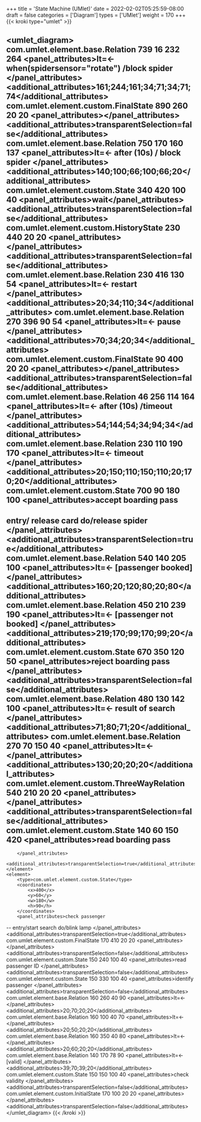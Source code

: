 +++
title = 'State Machine (UMlet)'
date = 2022-02-02T05:25:59-08:00
draft = false
categories = ['Diagram']
types =  ['UMlet']
weight = 170
+++
{{< kroki type="umlet" >}}
<?xml version="1.0" encoding="UTF-8"?>
<umlet_diagram>
    <element>
        <type>com.umlet.element.base.Relation</type>
        <coordinates>
            <x>739</x>
            <y>16</y>
            <w>232</w>
            <h>264</h>
        </coordinates>
        <panel_attributes>lt=&lt;-
when(spidersensor="rotate")
/block spider
        </panel_attributes>
        <additional_attributes>161;244;161;34;71;34;71;74</additional_attributes>
    </element>
    <element>
        <type>com.umlet.element.custom.FinalState</type>
        <coordinates>
            <x>890</x>
            <y>260</y>
            <w>20</w>
            <h>20</h>
        </coordinates>
        <panel_attributes></panel_attributes>
        <additional_attributes>transparentSelection=false</additional_attributes>
    </element>
    <element>
        <type>com.umlet.element.base.Relation</type>
        <coordinates>
            <x>750</x>
            <y>170</y>
            <w>160</w>
            <h>137</h>
        </coordinates>
        <panel_attributes>lt=&lt;-
after (10s)
/ block spider
        </panel_attributes>
        <additional_attributes>140;100;66;100;66;20</additional_attributes>
    </element>
    <element>
        <type>com.umlet.element.custom.State</type>
        <coordinates>
            <x>340</x>
            <y>420</y>
            <w>100</w>
            <h>40</h>
        </coordinates>
        <panel_attributes>wait</panel_attributes>
        <additional_attributes>transparentSelection=false</additional_attributes>
    </element>
    <element>
        <type>com.umlet.element.custom.HistoryState</type>
        <coordinates>
            <x>230</x>
            <y>440</y>
            <w>20</w>
            <h>20</h>
        </coordinates>
        <panel_attributes></panel_attributes>
        <additional_attributes>transparentSelection=false</additional_attributes>
    </element>
    <element>
        <type>com.umlet.element.base.Relation</type>
        <coordinates>
            <x>230</x>
            <y>416</y>
            <w>130</w>
            <h>54</h>
        </coordinates>
        <panel_attributes>lt=&lt;-
restart
        </panel_attributes>
        <additional_attributes>20;34;110;34</additional_attributes>
    </element>
    <element>
        <type>com.umlet.element.base.Relation</type>
        <coordinates>
            <x>270</x>
            <y>396</y>
            <w>90</w>
            <h>54</h>
        </coordinates>
        <panel_attributes>lt=&lt;-
pause
        </panel_attributes>
        <additional_attributes>70;34;20;34</additional_attributes>
    </element>
    <element>
        <type>com.umlet.element.custom.FinalState</type>
        <coordinates>
            <x>90</x>
            <y>400</y>
            <w>20</w>
            <h>20</h>
        </coordinates>
        <panel_attributes></panel_attributes>
        <additional_attributes>transparentSelection=false</additional_attributes>
    </element>
    <element>
        <type>com.umlet.element.base.Relation</type>
        <coordinates>
            <x>46</x>
            <y>256</y>
            <w>114</w>
            <h>164</h>
        </coordinates>
        <panel_attributes>lt=&lt;-
after (10s)
/timeout
        </panel_attributes>
        <additional_attributes>54;144;54;34;94;34</additional_attributes>
    </element>
    <element>
        <type>com.umlet.element.base.Relation</type>
        <coordinates>
            <x>230</x>
            <y>110</y>
            <w>190</w>
            <h>170</h>
        </coordinates>
        <panel_attributes>lt=&lt;-
timeout
        </panel_attributes>
        <additional_attributes>20;150;110;150;110;20;170;20</additional_attributes>
    </element>
    <element>
        <type>com.umlet.element.custom.State</type>
        <coordinates>
            <x>700</x>
            <y>90</y>
            <w>180</w>
            <h>100</h>
        </coordinates>
        <panel_attributes>accept
boarding pass
--
entry/ release card
do/release spider
        </panel_attributes>
        <additional_attributes>transparentSelection=true</additional_attributes>
    </element>
    <element>
        <type>com.umlet.element.base.Relation</type>
        <coordinates>
            <x>540</x>
            <y>140</y>
            <w>205</w>
            <h>100</h>
        </coordinates>
        <panel_attributes>lt=&lt;-
[passenger booked]
        </panel_attributes>
        <additional_attributes>160;20;120;80;20;80</additional_attributes>
    </element>
    <element>
        <type>com.umlet.element.base.Relation</type>
        <coordinates>
            <x>450</x>
            <y>210</y>
            <w>239</w>
            <h>190</h>
        </coordinates>
        <panel_attributes>lt=&lt;-
[passenger not booked]
        </panel_attributes>
        <additional_attributes>219;170;99;170;99;20</additional_attributes>
    </element>
    <element>
        <type>com.umlet.element.custom.State</type>
        <coordinates>
            <x>670</x>
            <y>350</y>
            <w>120</w>
            <h>50</h>
        </coordinates>
        <panel_attributes>reject
boarding pass
        </panel_attributes>
        <additional_attributes>transparentSelection=false</additional_attributes>
    </element>
    <element>
        <type>com.umlet.element.base.Relation</type>
        <coordinates>
            <x>480</x>
            <y>130</y>
            <w>142</w>
            <h>100</h>
        </coordinates>
        <panel_attributes>lt=&lt;-
result of search
        </panel_attributes>
        <additional_attributes>71;80;71;20</additional_attributes>
    </element>
    <element>
        <type>com.umlet.element.base.Relation</type>
        <coordinates>
            <x>270</x>
            <y>70</y>
            <w>150</w>
            <h>40</h>
        </coordinates>
        <panel_attributes>lt=&lt;-</panel_attributes>
        <additional_attributes>130;20;20;20</additional_attributes>
    </element>
    <element>
        <type>com.umlet.element.custom.ThreeWayRelation</type>
        <coordinates>
            <x>540</x>
            <y>210</y>
            <w>20</w>
            <h>20</h>
        </coordinates>
        <panel_attributes></panel_attributes>
        <additional_attributes>transparentSelection=false</additional_attributes>
    </element>
    <element>
        <type>com.umlet.element.custom.State</type>
        <coordinates>
            <x>140</x>
            <y>60</y>
            <w>150</w>
            <h>420</h>
        </coordinates>
        <panel_attributes>read boarding pass
--
        </panel_attributes>
        <additional_attributes>transparentSelection=true</additional_attributes>
    </element>
    <element>
        <type>com.umlet.element.custom.State</type>
        <coordinates>
            <x>400</x>
            <y>60</y>
            <w>180</w>
            <h>90</h>
        </coordinates>
        <panel_attributes>check passenger
--
entry/start search
do/blink lamp
        </panel_attributes>
        <additional_attributes>transparentSelection=true</additional_attributes>
    </element>
    <element>
        <type>com.umlet.element.custom.FinalState</type>
        <coordinates>
            <x>170</x>
            <y>410</y>
            <w>20</w>
            <h>20</h>
        </coordinates>
        <panel_attributes></panel_attributes>
        <additional_attributes>transparentSelection=false</additional_attributes>
    </element>
    <element>
        <type>com.umlet.element.custom.State</type>
        <coordinates>
            <x>150</x>
            <y>240</y>
            <w>100</w>
            <h>40</h>
        </coordinates>
        <panel_attributes>read
passenger ID
        </panel_attributes>
        <additional_attributes>transparentSelection=false</additional_attributes>
    </element>
    <element>
        <type>com.umlet.element.custom.State</type>
        <coordinates>
            <x>150</x>
            <y>330</y>
            <w>100</w>
            <h>40</h>
        </coordinates>
        <panel_attributes>identify
passenger
        </panel_attributes>
        <additional_attributes>transparentSelection=false</additional_attributes>
    </element>
    <element>
        <type>com.umlet.element.base.Relation</type>
        <coordinates>
            <x>160</x>
            <y>260</y>
            <w>40</w>
            <h>90</h>
        </coordinates>
        <panel_attributes>lt=&lt;-</panel_attributes>
        <additional_attributes>20;70;20;20</additional_attributes>
    </element>
    <element>
        <type>com.umlet.element.base.Relation</type>
        <coordinates>
            <x>160</x>
            <y>100</y>
            <w>40</w>
            <h>70</h>
        </coordinates>
        <panel_attributes>lt=&lt;-</panel_attributes>
        <additional_attributes>20;50;20;20</additional_attributes>
    </element>
    <element>
        <type>com.umlet.element.base.Relation</type>
        <coordinates>
            <x>160</x>
            <y>350</y>
            <w>40</w>
            <h>80</h>
        </coordinates>
        <panel_attributes>lt=&lt;-</panel_attributes>
        <additional_attributes>20;60;20;20</additional_attributes>
    </element>
    <element>
        <type>com.umlet.element.base.Relation</type>
        <coordinates>
            <x>140</x>
            <y>170</y>
            <w>78</w>
            <h>90</h>
        </coordinates>
        <panel_attributes>lt=&lt;-
[valid]
        </panel_attributes>
        <additional_attributes>39;70;39;20</additional_attributes>
    </element>
    <element>
        <type>com.umlet.element.custom.State</type>
        <coordinates>
            <x>150</x>
            <y>150</y>
            <w>100</w>
            <h>40</h>
        </coordinates>
        <panel_attributes>check
validity
        </panel_attributes>
        <additional_attributes>transparentSelection=false</additional_attributes>
    </element>
    <element>
        <type>com.umlet.element.custom.InitialState</type>
        <coordinates>
            <x>170</x>
            <y>100</y>
            <w>20</w>
            <h>20</h>
        </coordinates>
        <panel_attributes></panel_attributes>
        <additional_attributes>transparentSelection=false</additional_attributes>
    </element>
</umlet_diagram>
{{< /kroki >}}
